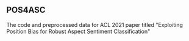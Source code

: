 ## POS4ASC

The code and preprocessed data for ACL 2021 paper titled "Exploiting Position Bias for Robust Aspect Sentiment Classification"

